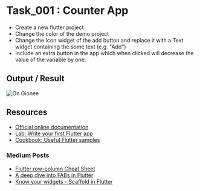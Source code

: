 # Task_001 : Counter App

- Create a new flutter project
- Change the color of the demo project
- Change the Icon widget of the add button and replace it with a Text widget containing the some text (e.g. "Add")
- Include an extra button in the app which when clicked will decrease the value of the variable by one.

## Output / Result
![On Gionee](https://i.stack.imgur.com/SE1zR.gif)

## Resources
- [Official online documentation](https://flutter.dev/docs)
- [Lab: Write your first Flutter app](https://flutter.dev/docs/get-started/codelab)
- [Cookbook: Useful Flutter samples](https://flutter.dev/docs/cookbook)

### Medium Posts
- [Flutter row-column Cheat Sheet](https://medium.com/jlouage/flutter-row-column-cheat-sheet-78c38d242041)
- [A deep dive into FABs in Flutter](https://proandroiddev.com/a-deep-dive-into-floatingactionbutton-in-flutter-bf95bee11627)
- [Know your widgets - Scaffold in Flutter](https://medium.com/flutterdevs/know-your-widgets-scaffold-in-flutter-292b8bc1281)